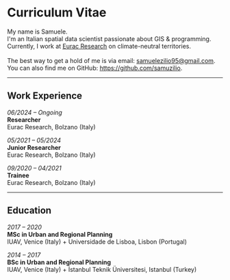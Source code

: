 # Curriculum Vitae

My name is Samuele.  
I'm an Italian spatial data scientist passionate about GIS & programming.  
Currently, I work at <u>[Eurac Research](https://www.eurac.edu/en/people/samuele-zilio)</u> on climate-neutral territories.<br><br>
The best way to get a hold of me is via email: <u>samuelezilio95@gmail.com</u>.  
You can also find me on GitHub: <u>https://github.com/samuzilio</u>.

---

## Work Experience


*06/2024 – Ongoing*  
**Researcher**  
Eurac Research, Bolzano (Italy)  

*05/2021 – 05/2024*  
**Junior Researcher**  
Eurac Research, Bolzano (Italy)  

*09/2020 – 04/2021*  
**Trainee**  
Eurac Research, Bolzano (Italy)  

---

## Education

*2017 – 2020*  
**MSc in Urban and Regional Planning**  
IUAV, Venice (Italy) + Universidade de Lisboa, Lisbon (Portugal)  

*2014 – 2017*  
**BSc in Urban and Regional Planning**  
IUAV, Venice (Italy) + İstanbul Teknik Üniversitesi, Istanbul (Turkey)
